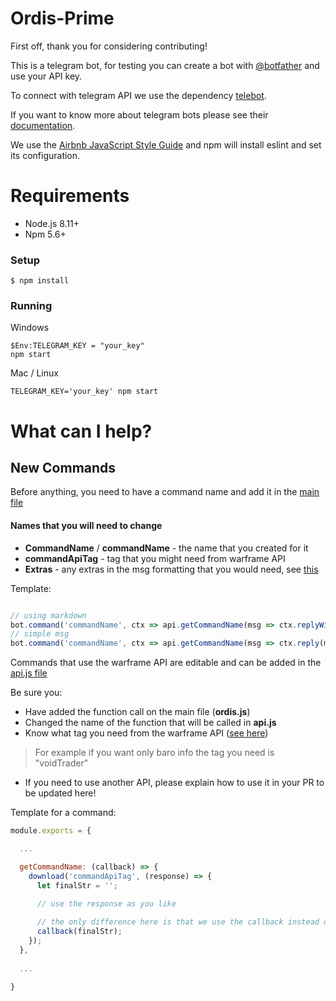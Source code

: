 # Ordis-Prime
First off, thank you for considering contributing!

This is a telegram bot, for testing you can create a bot with [@botfather](https://telegram.me/botfather) and use your API key.

To connect with telegram API we use the dependency [telebot](https://github.com/mullwar/telebot).

If you want to know more about telegram bots please see their [documentation](https://core.telegram.org/bots).

We use the [Airbnb JavaScript Style Guide](https://github.com/airbnb/javascript) and npm will install eslint and set its configuration.

# Requirements
- Node.js 8.11+
- Npm 5.6+
### Setup
`$ npm install`

### Running
Windows
```
$Env:TELEGRAM_KEY = "your_key"
npm start
```
Mac / Linux
```
TELEGRAM_KEY='your_key' npm start
```

# What can I help?
## New Commands
Before anything, you need to have a command name and add it in the [main file](./src/index.js)

#### Names that you will need to change
- **CommandName** / **commandName** - the name that you created for it
- **commandApiTag** - tag that you might need from warframe API
- **Extras** - any extras in the msg formatting that you would need, see [this](https://telegraf.js.org/#/?id=extra)

Template:
```javascript

// using markdown
bot.command('commandName', ctx => api.getCommandName(msg => ctx.replyWithMarkdown(msg, [Extras])));
// simple msg
bot.command('commandName', ctx => api.getCommandName(msg => ctx.reply(msg)));

```
Commands that use the warframe API are editable and can be added in the [api.js file](./src/handlers/api/index.js)

Be sure you:
- Have added the function call on the main file (**ordis.js**)
- Changed the name of the function that will be called in **api.js**
- Know what tag you need from the warframe API ([see here](https://ws.warframestat.us/pc))
> For example if you want only baro info the tag you need is "voidTrader"
- If you need to use another API, please explain how to use it in your PR to be updated here!

Template for a command:
```javascript
module.exports = {

  ...

  getCommandName: (callback) => { 
    download('commandApiTag', (response) => {
      let finalStr = '';

      // use the response as you like
      
      // the only difference here is that we use the callback instead of the data.reply
      callback(finalStr);
    });
  },
  
  ...
  
}
```
